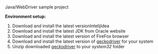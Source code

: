 Java/WebDriver sample project 

**Environment setup:**

 1. Download and install the latest versionIntelijIdea 
 2. Download and install the latest JDK from Oracle website
 3. Download and install the latest version of FireFox browser
 4. Download and install the latest version of [geckodriver](https://github.com/mozilla/geckodriver/releases/) for your system
 5. Unzip downloaded [geckodriver](https://github.com/mozilla/geckodriver/releases/) to your _system32_ folder

